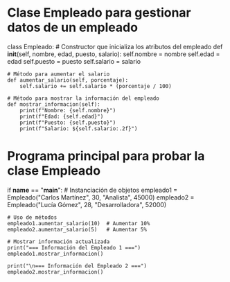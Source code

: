 # Clase Empleado para gestionar datos de un empleado

class Empleado:
    # Constructor que inicializa los atributos del empleado
    def __init__(self, nombre, edad, puesto, salario):
        self.nombre = nombre
        self.edad = edad
        self.puesto = puesto
        self.salario = salario

    # Método para aumentar el salario
    def aumentar_salario(self, porcentaje):
        self.salario += self.salario * (porcentaje / 100)

    # Método para mostrar la información del empleado
    def mostrar_informacion(self):
        print(f"Nombre: {self.nombre}")
        print(f"Edad: {self.edad}")
        print(f"Puesto: {self.puesto}")
        print(f"Salario: ${self.salario:.2f}")


# Programa principal para probar la clase Empleado
if __name__ == "__main__":
    # Instanciación de objetos
    empleado1 = Empleado("Carlos Martínez", 30, "Analista", 45000)
    empleado2 = Empleado("Lucía Gómez", 28, "Desarrolladora", 52000)

    # Uso de métodos
    empleado1.aumentar_salario(10)  # Aumentar 10%
    empleado2.aumentar_salario(5)   # Aumentar 5%

    # Mostrar información actualizada
    print("=== Información del Empleado 1 ===")
    empleado1.mostrar_informacion()

    print("\n=== Información del Empleado 2 ===")
    empleado2.mostrar_informacion()
